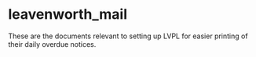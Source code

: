 # leavenworth_mail
These are the documents relevant to setting up LVPL for easier printing of their daily overdue notices.
